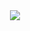 ﻿<div style="with:100%;display: flex;align-items: center;justify-content: center;">
    <img src="https://javascript30.com/images/JS3-social-share.png"/>
</div>

